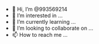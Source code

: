 - 👋 Hi, I’m @993569214
- 👀 I’m interested in ...
- 🌱 I’m currently learning ...
- 💞️ I’m looking to collaborate on ...
- 📫 How to reach me ...

<!---
993569214/993569214 is a ✨ special ✨ repository because its `README.md` (this file) appears on your GitHub profile.
You can click the Preview link to take a look at your changes.
--->
